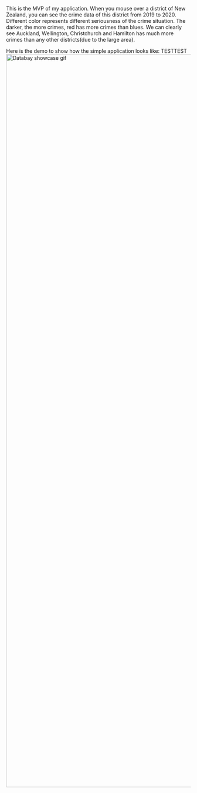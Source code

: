 
This is the MVP of my application. </n>
When you mouse over a district of New Zealand, you can see the crime data of this district from 2019 to 2020.
Different color represents different seriousness of the crime situation. The darker, the more crimes, red has more crimes than blues. We can clearly see Auckland, Wellington, Christchurch and Hamilton has much more crimes than any other districts(due to the large area).


Here is the demo to show how the simple application looks like:
TESTTEST
<img src="https://github.com/Chen-Jiang/Nest_start_project/blob/master/demo.gif" alt="Databay showcase gif" title="Demo" width="2000" />
